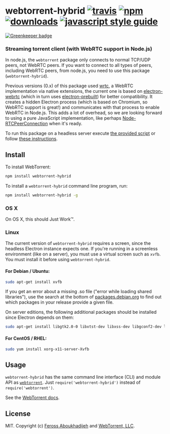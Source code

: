 # webtorrent-hybrid [![travis][travis-image]][travis-url] [![npm][npm-image]][npm-url] [![downloads][downloads-image]][downloads-url] [![javascript style guide][standard-image]][standard-url]

[![Greenkeeper badge](https://badges.greenkeeper.io/webtorrent/webtorrent-hybrid.svg)](https://greenkeeper.io/)

[travis-image]: https://img.shields.io/travis/webtorrent/webtorrent-hybrid/master.svg
[travis-url]: https://travis-ci.org/webtorrent/webtorrent-hybrid
[npm-image]: https://img.shields.io/npm/v/webtorrent-hybrid.svg
[npm-url]: https://npmjs.org/package/webtorrent-hybrid
[downloads-image]: https://img.shields.io/npm/dm/webtorrent-hybrid.svg
[downloads-url]: https://npmjs.org/package/webtorrent-hybrid
[standard-image]: https://img.shields.io/badge/code_style-standard-brightgreen.svg
[standard-url]: https://standardjs.com

### Streaming torrent client (with WebRTC support in Node.js)

In node.js, the `webtorrent` package only connects to normal TCP/UDP peers, not WebRTC peers. If you want to connect to all types of peers, including WebRTC peers, from node.js, you need to use this package (`webtorrent-hybrid`).

Previous versions (0.x) of this package used [wrtc](https://github.com/js-platform/node-webrtc), a WebRTC implementation via native extensions, the current one is based on [electron-webrtc](https://github.com/mappum/electron-webrtc) (which in turn uses [electron-prebuilt](https://github.com/electron-userland/electron-prebuilt)) for better compatibility. It creates a hidden Electron process (which is based on Chromium, so WebRTC support is great!) and communicates with that process to enable WebRTC in Node.js. This adds a lot of overhead, so we are looking forward to using a pure JavaScript implementation, like perhaps [Node-RTCPeerConnection](https://github.com/nickdesaulniers/node-rtc-peer-connection) when it's ready.

To run this package on a headless server execute [the provided script](bin/prepareHeadless.sh) or follow [these instructions](https://github.com/mappum/electron-webrtc#running-on-a-headless-server).

## Install

To install WebTorrent:

```bash
npm install webtorrent-hybrid
```

To install a `webtorrent-hybrid` command line program, run:

```bash
npm install webtorrent-hybrid -g
```

### OS X

On OS X, this should Just Work™.

### Linux

The current version of `webtorrent-hybrid` requires a screen, since the headless Electron
instance expects one. If you're running in a screenless environment (like on a server),
you must use a virtual screen such as `xvfb`. You must install it before using
`webtorrent-hybrid`.

#### For Debian / Ubuntu:

```bash
sudo apt-get install xvfb
```

If you get an error about a missing .so file ("error while loading shared libraries"), use the search at the bottom of [packages.debian.org](https://packages.debian.org) to find out which packages in your release provide a given file.

On server editions, the following additional packages should be installed since Electron depends on them:

```bash
sudo apt-get install libgtk2.0-0 libxtst-dev libxss-dev libgconf2-dev libnss3 libasound2-dev
```

#### For CentOS / RHEL:

```bash
sudo yum install xorg-x11-server-Xvfb
```

## Usage

`webtorrent-hybrid` has the same command line interface (CLI) and module API as
[`webtorrent`](https://github.com/webtorrent/webtorrent). Just `require('webtorrent-hybrid')`
instead of `require('webtorrent')`.

See the [WebTorrent docs](https://webtorrent.io/docs).

## License

MIT. Copyright (c) [Feross Aboukhadijeh](https://feross.org) and [WebTorrent, LLC](https://webtorrent.io).
